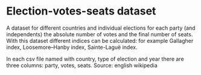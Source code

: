 # Election-votes-seats dataset

A dataset for different countries and individual elections for each party (and independents) the absolute number of votes and the final number of seats.
With this dataset different indices can be calculated: for example Gallagher index, Loosemore–Hanby index, Sainte-Laguë index.

In each csv file named with country, type of election and year there are three columns: party, votes, seats.
Source: english wikipedia
